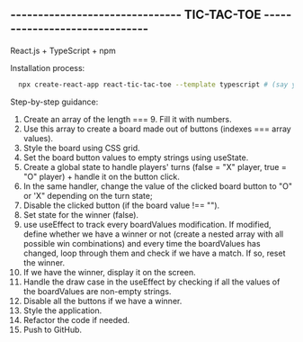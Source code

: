 ## ------------------------------- TIC-TAC-TOE ------------------------------
React.js + TypeScript + npm

Installation process:
```sh
  npx create-react-app react-tic-tac-toe --template typescript # (say yes to any prompts)
```

Step-by-step guidance:

1. Create an array of the length === 9. Fill it with numbers.
2. Use this array to create a board made out of buttons (indexes === array values).
3. Style the board using CSS grid.
4. Set the board button values to empty strings using useState.
5. Create a global state to handle players' turns (false = "X" player, true = "O" player) + handle it on the button click.
6. In the same handler, change the value of the clicked board button to "O" or 'X" depending on the turn state;
7. Disable the clicked button (if the board value !== ""). 
8. Set state for the winner (false).
9. use useEffect to track every boardValues modification. If modified, define whether we have a winner or not (create a nested array with all possible win combinations) and every time the boardValues has changed, loop through them and check if we have a match. If so, reset the winner.
10. If we have the winner, display it on the screen.
11. Handle the draw case in the useEffect by checking if all the values of the boardValues are non-empty strings.
12. Disable all the buttons if we have a winner.
13. Style the application.
14. Refactor the code if needed.
15. Push to GitHub.